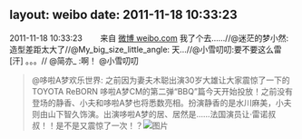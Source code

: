 layout: weibo
date: 2011-11-18 10:33:23
---
2011-11-18 10:33:23  &nbsp;&nbsp;&nbsp;&nbsp;&nbsp;&nbsp; 来自 <a href="http://weibo.com/" rel="nofollow">微博 weibo.com</a>
我了个去……//@迷茫的梦小然: 造型差距太大了//@My_big_size_little_angle: 天…//@小雪叨叨:要不要这么雷[汗] 。。。// @简亦_ :啊！ @小雪叨叨
>  @哆啦A梦欢乐世界: 之前因为妻夫木聪出演30岁大雄让大家震惊了一下的TOYOTA ReBORN 哆啦A梦CM的第二弹“BBQ”篇今天开始投放！之前没有登场的静香、小夫和哆啦A梦也将悉数亮相。扮演静香的是水川麻美，小夫则由山下智久饰演。出演哆啦A梦的居、居然是……法国演员让·雷诺叔叔！！是不是又震惊了一次！？ ​​​
>  ![图片](https://ww2.sinaimg.cn/large/6b6b9bcfjw1dn7d6xoh6uj.jpg)
